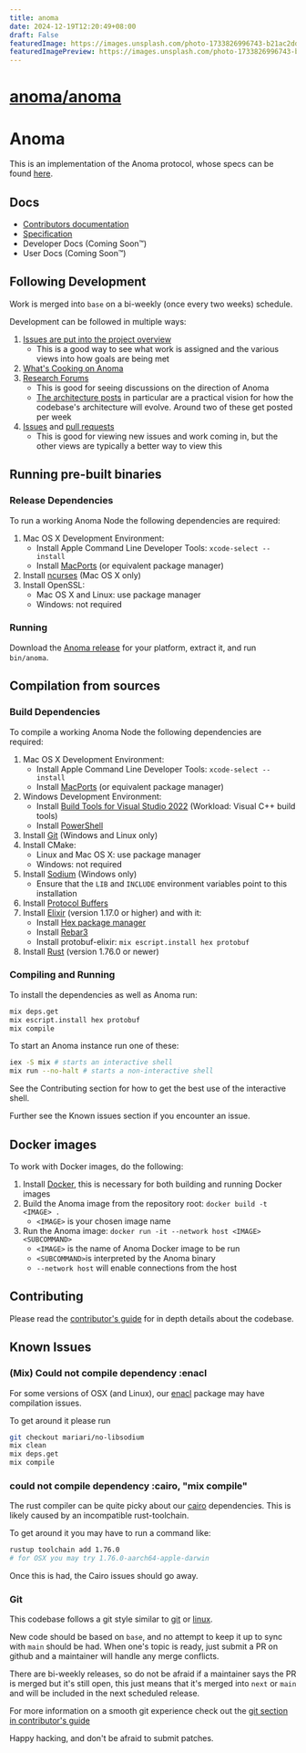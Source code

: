 ```yaml
---
title: anoma
date: 2024-12-19T12:20:49+08:00
draft: False
featuredImage: https://images.unsplash.com/photo-1733826996743-b21ac2ddbaee?ixid=M3w0NjAwMjJ8MHwxfHJhbmRvbXx8fHx8fHx8fDE3MzQ1ODIwMDh8&ixlib=rb-4.0.3
featuredImagePreview: https://images.unsplash.com/photo-1733826996743-b21ac2ddbaee?ixid=M3w0NjAwMjJ8MHwxfHJhbmRvbXx8fHx8fHx8fDE3MzQ1ODIwMDh8&ixlib=rb-4.0.3
---
```


# [anoma/anoma](https://github.com/anoma/anoma)

# Anoma

This is an implementation of the Anoma protocol, whose specs can be
found [here](https://specs.anoma.net/latest).

## Docs

- [Contributors documentation](https://anoma.github.io/anoma/readme.html)
- [Specification](https://specs.anoma.net/latest/)
- Developer Docs (Coming Soon™)
- User Docs (Coming Soon™)

## Following Development

Work is merged into `base` on a bi-weekly (once every two weeks)
schedule.

Development can be followed in multiple ways:

1. [Issues are put into the project overview](https://github.com/orgs/anoma/projects/19)
   - This is a good way to see what work is assigned and the various
     views into how goals are being met
2. [What's Cooking on Anoma](https://github.com/orgs/anoma/projects/20 "A good view on how topics are progressing throughout a cycle")
3. [Research Forums](https://research.anoma.net/)
   - This is good for seeing discussions on the direction of Anoma
   - [The architecture posts](https://research.anoma.net/tags/c/protocol-design/25/architecture)
     in particular are a practical vision for how the codebase's
     architecture will evolve. Around two of these get posted per week
4. [Issues](https://github.com/anoma/anoma/issues) and [pull requests](https://github.com/anoma/anoma/pulls)
   - This is good for viewing new issues and work coming in, but the
     other views are typically a better way to view this

## Running pre-built binaries
### Release Dependencies
To run a working Anoma Node the following dependencies are required:

1. Mac OS X Development Environment:
    * Install Apple Command Line Developer Tools: `xcode-select --install`
    * Install [MacPorts](https://www.macports.org/install.php) (or equivalent package manager)
2. Install [ncurses](https://ports.macports.org/port/ncurses/) (Mac OS X only)
3. Install OpenSSL:
    * Mac OS X and Linux: use package manager
    * Windows: not required
### Running
Download the [Anoma release](https://github.com/anoma/anoma/releases) for your platform, extract it, and run `bin/anoma`.
## Compilation from sources
### Build Dependencies

To compile a working Anoma Node the following dependencies are required:

1. Mac OS X Development Environment:
    * Install Apple Command Line Developer Tools: `xcode-select --install`
    * Install [MacPorts](https://www.macports.org/install.php) (or equivalent package manager)
2. Windows Development Environment:
    * Install [Build Tools for Visual Studio 2022](https://visualstudio.microsoft.com/downloads/) (Workload: Visual C++ build tools)
    * Install [PowerShell](https://learn.microsoft.com/en-us/powershell/scripting/install/installing-powershell-on-windows?view=powershell-7.4)
3. Install [Git](https://git-scm.com/book/en/v2/Getting-Started-Installing-Git) (Windows and Linux only)
4. Install CMake:
    * Linux and Mac OS X: use package manager
    * Windows: not required
5. Install [Sodium](https://doc.libsodium.org/installation#pre-built-libraries) (Windows only)
    * Ensure that the `LIB` and `INCLUDE` environment variables point to this installation
6. Install [Protocol Buffers](https://grpc.io/docs/protoc-installation/)
7. Install [Elixir](https://elixir-lang.org/install.html) (version 1.17.0 or higher) and with it:
     * Install [Hex package manager](https://hexdocs.pm/mix/1.13/Mix.Tasks.Local.Hex.html)
     * Install [Rebar3](https://hexdocs.pm/mix/1.14/Mix.Tasks.Local.Rebar.html)
     * Install protobuf-elixir: `mix escript.install hex protobuf`
8. Install [Rust](https://www.rust-lang.org/tools/install) (version 1.76.0 or newer)

### Compiling and Running

To install the dependencies as well as Anoma run:

```bash
mix deps.get
mix escript.install hex protobuf
mix compile
```

To start an Anoma instance run one of these:

```bash
iex -S mix # starts an interactive shell
mix run --no-halt # starts a non-interactive shell
```

See the Contributing section for how to get the best use of the
interactive shell.

Further see the Known issues section if you encounter an issue.


## Docker images
To work with Docker images, do the following:
1. Install [Docker](https://docs.docker.com/engine/install/), this is necessary for both building and running Docker images
2. Build the Anoma image from the repository root: `docker build -t <IMAGE> .`
    * `<IMAGE>` is your chosen image name
4. Run the Anoma image: `docker run -it --network host <IMAGE> <SUBCOMMAND>`
    * `<IMAGE>` is the name of Anoma Docker image to be run
    * `<SUBCOMMAND>`is interpreted by the Anoma binary
    * `--network host` will enable connections from the host

## Contributing

Please read the [contributor's guide](./documentation/contributing.livemd) for in
depth details about the codebase.

## Known Issues

### (Mix) Could not compile dependency :enacl

For some versions of OSX (and Linux), our
[enacl](https://github.com/jlouis/enacl) package may have compilation issues.

To get around it please run

```sh
git checkout mariari/no-libsodium
mix clean
mix deps.get
mix compile
```

### could not compile dependency :cairo, "mix compile"

The rust compiler can be quite picky about our
[cairo](https://github.com/anoma/aarm-cairo) dependencies. This is
likely caused by an incompatible rust-toolchain.

To get around it you may have to run a command like:

```sh
rustup toolchain add 1.76.0
# for OSX you may try 1.76.0-aarch64-apple-darwin
```

Once this is had, the Cairo issues should go away.

### Git

This codebase follows a git style similar to
[git](https://git-scm.com/) or
[linux](https://git.kernel.org/pub/scm/linux/kernel/git/torvalds/linux.git).

New code should be based on `base`, and no attempt to keep it up to
sync with `main` should be had. When one's topic is ready, just submit
a PR on github and a maintainer will handle any merge conflicts.

There are bi-weekly releases, so do not be afraid if a maintainer says
the PR is merged but it's still open, this just means that it's merged
into `next` or `main` and will be included in the next scheduled
release.

For more information on a smooth git experience check out the [git
section in contributor's guide](./documentation/contributing/git.livemd)

Happy hacking, and don't be afraid to submit patches.
